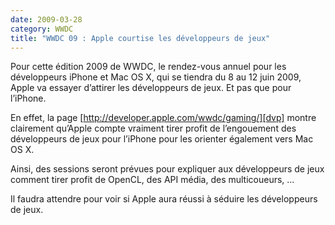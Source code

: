 ```yaml
---
date: 2009-03-28
category: WWDC
title: "WWDC 09 : Apple courtise les développeurs de jeux"
---
```


Pour cette édition 2009 de WWDC, le rendez-vous annuel pour les développeurs iPhone et Mac OS X, qui se tiendra du 8 au 12 juin 2009, Apple va essayer d’attirer les développeurs de jeux. Et pas que pour l’iPhone.

En effet, la page [http://developer.apple.com/wwdc/gaming/][dvp] montre clairement qu’Apple compte vraiment tirer profit de l’engouement des développeurs de jeux pour l’iPhone pour les orienter également vers Mac OS X.

Ainsi, des sessions seront prévues pour expliquer aux développeurs de jeux comment tirer profit de OpenCL, des API média, des multicoueurs, …

Il faudra attendre pour voir si Apple aura réussi à séduire les développeurs de jeux.

[dvp]: https://web.archive.org/web/20210617212818/http://developer.apple.com/wwdc/gaming/
